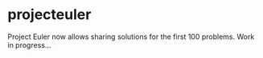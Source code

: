 # projecteuler

Project Euler now allows sharing solutions for the first 100 problems.
Work in progress...
